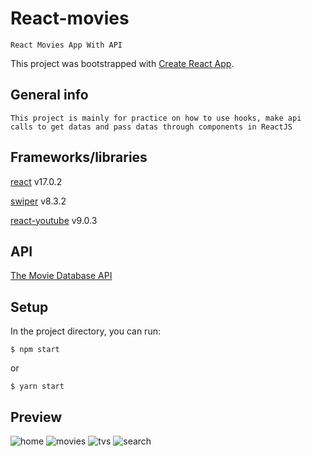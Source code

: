 # React-movies

```
React Movies App With API
```

This project was bootstrapped with [Create React App](https://github.com/facebook/create-react-app).

## General info

```
This project is mainly for practice on how to use hooks, make api calls to get datas and pass datas through components in ReactJS
```

## Frameworks/libraries

[react](https://reactjs.org/)  v17.0.2

[swiper](https://swiperjs.com/)  v8.3.2

[react-youtube](https://github.com/tjallingt/react-youtube) v9.0.3

## API
[The Movie Database API](https://www.themoviedb.org/) 

## Setup
In the project directory, you can run:

```
$ npm start
```
or
```
$ yarn start
```

## Preview
![home](https://user-images.githubusercontent.com/67035930/184949546-dc2ec333-a461-4660-a811-71fcd453867c.png)
![movies](https://user-images.githubusercontent.com/67035930/184949594-d8849a04-9cbf-4690-b56a-6f6969068dc7.png)
![tvs](https://user-images.githubusercontent.com/67035930/184949599-bd906908-2f45-4dc5-a621-859bd143947f.png)
![search](https://user-images.githubusercontent.com/67035930/184949607-326f0dcf-38b0-4796-bc83-adb5e81b3db0.png)

